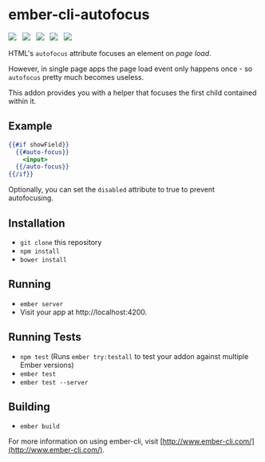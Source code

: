 # ember-cli-autofocus

<a href="http://emberobserver.com/addons/ember-cli-autofocus"><img src="http://emberobserver.com/badges/ember-cli-autofocus.svg"></a> &nbsp; <a href="https://david-dm.org/amk221/ember-cli-autofocus#badge-embed"><img src="https://david-dm.org/amk221/ember-cli-autofocus.svg"></a> &nbsp; <a href="https://david-dm.org/amk221/ember-cli-autofocus#dev-badge-embed"><img src="https://david-dm.org/amk221/ember-cli-autofocus/dev-status.svg"></a> &nbsp; <a href="https://codeclimate.com/github/amk221/ember-cli-autofocus"><img src="https://codeclimate.com/github/amk221/ember-cli-autofocus/badges/gpa.svg" /></a> &nbsp; <a href="http://travis-ci.org/amk221/ember-cli-autofocus"><img src="https://travis-ci.org/amk221/ember-cli-autofocus.svg?branch=master"></a>

HTML's `autofocus` attribute focuses an element on _page load_.

However, in single page apps the page load event only happens once - so `autofocus` pretty much becomes useless.

This addon provides you with a helper that focuses the first child contained within it.

## Example

```handlebars
{{#if showField}}
  {{#auto-focus}}
    <input>
  {{/auto-focus}}
{{/if}}
```

Optionally, you can set the `disabled` attribute to true to prevent autofocusing.

## Installation

* `git clone` this repository
* `npm install`
* `bower install`

## Running

* `ember server`
* Visit your app at http://localhost:4200.

## Running Tests

* `npm test` (Runs `ember try:testall` to test your addon against multiple Ember versions)
* `ember test`
* `ember test --server`

## Building

* `ember build`

For more information on using ember-cli, visit [http://www.ember-cli.com/](http://www.ember-cli.com/).

